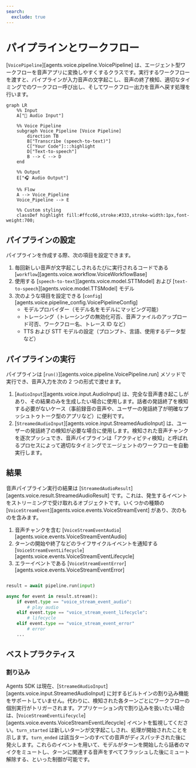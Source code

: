 ```yaml
---
search:
  exclude: true
---
```

# パイプラインとワークフロー

[`VoicePipeline`][agents.voice.pipeline.VoicePipeline] は、エージェント型ワークフローを音声アプリに変換しやすくするクラスです。実行するワークフローを渡すと、パイプラインが入力音声の文字起こし、音声の終了検知、適切なタイミングでのワークフロー呼び出し、そしてワークフロー出力を音声へ戻す処理を行います。

```mermaid
graph LR
    %% Input
    A["🎤 Audio Input"]

    %% Voice Pipeline
    subgraph Voice_Pipeline [Voice Pipeline]
        direction TB
        B["Transcribe (speech-to-text)"]
        C["Your Code"]:::highlight
        D["Text-to-speech"]
        B --> C --> D
    end

    %% Output
    E["🎧 Audio Output"]

    %% Flow
    A --> Voice_Pipeline
    Voice_Pipeline --> E

    %% Custom styling
    classDef highlight fill:#ffcc66,stroke:#333,stroke-width:1px,font-weight:700;

```

## パイプラインの設定

パイプラインを作成する際、次の項目を設定できます。

1. 毎回新しい音声が文字起こしされるたびに実行されるコードである [`workflow`][agents.voice.workflow.VoiceWorkflowBase]
2. 使用する [`speech-to-text`][agents.voice.model.STTModel] および [`text-to-speech`][agents.voice.model.TTSModel] モデル
3. 次のような項目を設定できる [`config`][agents.voice.pipeline_config.VoicePipelineConfig]
    - モデルプロバイダー（モデル名をモデルにマッピング可能）
    - トレーシング（トレーシングの無効化可否、音声ファイルのアップロード可否、ワークフロー名、トレース ID など）
    - TTS および STT モデルの設定（プロンプト、言語、使用するデータ型など）

## パイプラインの実行

パイプラインは [`run()`][agents.voice.pipeline.VoicePipeline.run] メソッドで実行でき、音声入力を次の 2 つの形式で渡せます。

1. [`AudioInput`][agents.voice.input.AudioInput] は、完全な音声書き起こしがあり、その結果のみを生成したい場合に使用します。話者の発話終了を検知する必要がないケース（事前録音の音声や、ユーザーの発話終了が明確なプッシュトゥトーク型のアプリなど）に便利です。
2. [`StreamedAudioInput`][agents.voice.input.StreamedAudioInput] は、ユーザーの発話終了の検知が必要な場合に使用します。検知された音声チャンクを逐次プッシュでき、音声パイプラインは「アクティビティ検知」と呼ばれるプロセスによって適切なタイミングでエージェントのワークフローを自動実行します。

## 結果

音声パイプライン実行の結果は [`StreamedAudioResult`][agents.voice.result.StreamedAudioResult] です。これは、発生するイベントをストリーミングで受け取れるオブジェクトです。いくつかの種類の [`VoiceStreamEvent`][agents.voice.events.VoiceStreamEvent] があり、次のものを含みます。

1. 音声チャンクを含む [`VoiceStreamEventAudio`][agents.voice.events.VoiceStreamEventAudio]
2. ターンの開始や終了などのライフサイクルイベントを通知する [`VoiceStreamEventLifecycle`][agents.voice.events.VoiceStreamEventLifecycle]
3. エラーイベントである [`VoiceStreamEventError`][agents.voice.events.VoiceStreamEventError]

```python

result = await pipeline.run(input)

async for event in result.stream():
    if event.type == "voice_stream_event_audio":
        # play audio
    elif event.type == "voice_stream_event_lifecycle":
        # lifecycle
    elif event.type == "voice_stream_event_error"
        # error
    ...
```

## ベストプラクティス

### 割り込み

Agents SDK は現在、[`StreamedAudioInput`][agents.voice.input.StreamedAudioInput] に対するビルトインの割り込み機能をサポートしていません。代わりに、検知された各ターンごとにワークフローの個別実行がトリガーされます。アプリケーション内で割り込みを扱いたい場合は、[`VoiceStreamEventLifecycle`][agents.voice.events.VoiceStreamEventLifecycle] イベントを監視してください。`turn_started` は新しいターンが文字起こしされ、処理が開始されたことを示します。`turn_ended` は該当ターンのすべての音声がディスパッチされた後に発火します。これらのイベントを用いて、モデルがターンを開始したら話者のマイクをミュートし、ターンに関連する音声をすべてフラッシュした後にミュート解除する、といった制御が可能です。